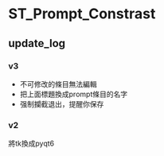 # ST_Prompt_Constrast

## update_log
### v3
- 不可修改的條目無法編輯
- 把上面標題換成prompt條目的名字
- 强制攔截退出，提醒你保存

### v2
將tk換成pyqt6